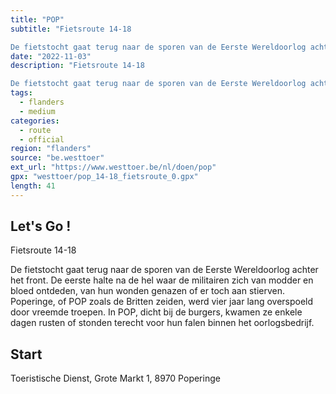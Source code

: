 ```yaml
---
title: "POP"
subtitle: "Fietsroute 14-18

De fietstocht gaat terug naar de sporen van de Eerste Wereldoorlog achter het front"
date: "2022-11-03"
description: "Fietsroute 14-18

De fietstocht gaat terug naar de sporen van de Eerste Wereldoorlog achter het front" 
tags:
  - flanders
  - medium
categories: 
  - route
  - official
region: "flanders"
source: "be.westtoer"
ext_url: "https://www.westtoer.be/nl/doen/pop"
gpx: "westtoer/pop_14-18_fietsroute_0.gpx"
length: 41
---
```


## Let's Go !

Fietsroute 14-18

De fietstocht gaat terug naar de sporen van de Eerste Wereldoorlog achter het front. De eerste halte na de hel waar de militairen zich van modder en bloed ontdeden, van hun wonden genazen of er toch aan stierven. Poperinge, of POP zoals de Britten zeiden, werd vier jaar lang overspoeld door vreemde troepen. In POP, dicht bij de burgers, kwamen ze enkele dagen rusten of stonden terecht voor hun falen binnen het oorlogsbedrijf.

## Start 

Toeristische Dienst, Grote Markt 1, 8970 Poperinge 


